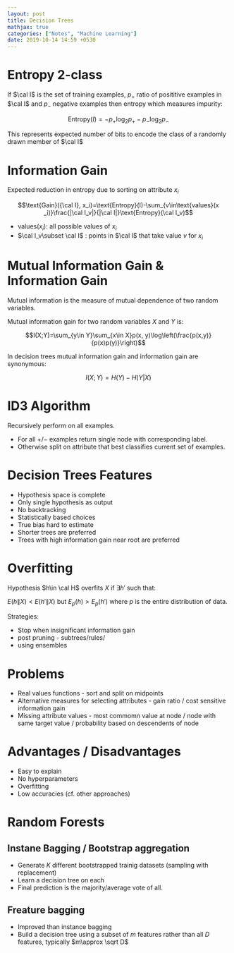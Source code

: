 ```yaml
---
layout: post
title: Decision Trees
mathjax: true
categories: ["Notes", "Machine Learning"]
date: 2019-10-14 14:59 +0530
---
```

# Entropy 2-class

If $\cal I$ is the set of training examples, $p_+$ ratio of posititive examples in $\cal I$ and $p_-$ negative examples then entropy which measures impurity:

$$\text{Entropy}(I) = -p_+\log_2p_+ - p_-\log _2p_-$$

This represents expected number of bits to encode the class of a randomly drawn member of $\cal I$

# Information Gain

Expected reduction in entropy due to sorting on attribute $x_i$

$$\text{Gain}({\cal I}, x_i)=\text{Entropy}(I)-\sum_{v\in\text{values}(x
_i)}\frac{|\cal I_v|}{|\cal I|}\text{Entropy}(\cal I_v)$$

- $\text{values}(x_i)$: all possible values of $x_i$
- $\cal I_v\subset \cal I$ : points in $\cal I$ that take value $v$ for $x_i$

# Mutual Information Gain & Information Gain

Mutual information is the measure of mutual dependence of two random variables.

Mutual information gain for two random variables $X$ and $Y$ is:

$$I(X;Y)=\sum_{y\in Y}\sum_{x\in X}p(x, y)\log\left(\frac{p(x,y)}{p(x)p(y)}\right)$$

In decision trees mutual information gain and information gain are synonymous:

$$I(X;Y)=H(Y)-H(Y|X)$$

# ID3 Algorithm

Recursively perform on all examples.

* For all $+$/$-$ examples return single node with corresponding label.
* Otherwise split on attribute that best classifies current set of examples.

# Decision Trees Features

- Hypothesis space is complete
- Only single hypothesis as output
- No backtracking
- Statistically based choices
- True bias hard to estimate
- Shorter trees are preferred
- Trees with high information gain near root are preferred

# Overfitting

Hypothesis $h\in \cal H$ overfits $X$ if $\exists h'$ such that:

$E(h\|X)< E(h'\|X)$ but $E_p(h)>E_p(h')$ where $p$ is the entire distribution of data.

Strategies:

- Stop when insignificant information gain
- post pruning  - subtrees/rules/
- using ensembles

# Problems

- Real values functions - sort and split on midpoints
- Alternative measures for selecting attributes - gain ratio / cost sensitive information gain
- Missing attribute values - most commomn value at node / node with same target value / probability based on descendents of node

# Advantages / Disadvantages

- Easy to explain
- No hyperparameters
- Overfitting
- Low accuracies (cf. other approaches)

# Random Forests

##  Instane Bagging / Bootstrap aggregation

- Generate $K$ different bootstrapped trainig datasets (sampling with replacement)
- Learn a decision tree on each
- Final prediction is the majority/average vote of all.

## Freature bagging

- Improved than instance bagging
- Build a decision tree using a subset of $m$ features rather than all $D$ features, typically $m\approx \sqrt D$
